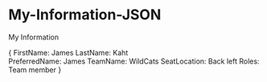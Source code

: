 # My-Information-JSON
My Information 

{ FirstName: James
  LastName: Kaht  
  PreferredName: James
  TeamName: WildCats
  SeatLocation: Back left
  Roles: Team member
    }
  
